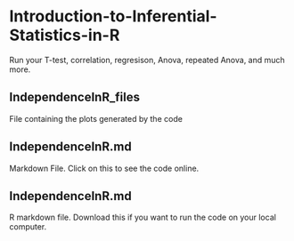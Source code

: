 # Introduction-to-Inferential-Statistics-in-R
Run your T-test, correlation, regresison, Anova, repeated Anova, and much more.

## IndependenceInR_files
File containing the plots generated by the code
## IndependenceInR.md
Markdown File. Click on this to see the code online. 
## IndependenceInR.md
R markdown file. Download this if you want to run the code on your local computer. 
